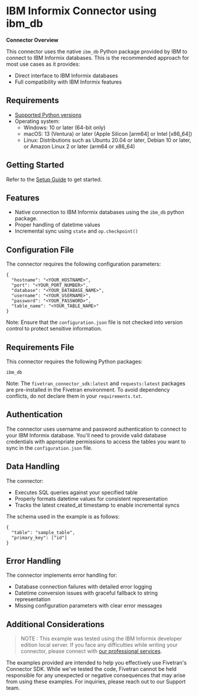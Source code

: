 # IBM Informix Connector using ibm_db

**Connector Overview**

This connector uses the native `ibm_db` Python package provided by IBM to connect to IBM Informix databases. This is the recommended approach for most use cases as it provides:
- Direct interface to IBM Informix databases
- Full compatibility with IBM Informix features

## **Requirements**

* [Supported Python versions](https://github.com/fivetran/fivetran_connector_sdk/blob/main/README.md#requirements)   
* Operating system:
  * Windows: 10 or later (64-bit only)
  * macOS: 13 (Ventura) or later (Apple Silicon [arm64] or Intel [x86_64])
  * Linux: Distributions such as Ubuntu 20.04 or later, Debian 10 or later, or Amazon Linux 2 or later (arm64 or x86_64)
  
## **Getting Started**

Refer to the [Setup Guide](https://fivetran.com/docs/connectors/connector-sdk/setup-guide) to get started.


## **Features**

- Native connection to IBM Informix databases using the `ibm_db` python package.
- Proper handling of datetime values
- Incremental sync using `state` and `op.checkpoint()`

## **Configuration File**

The connector requires the following configuration parameters:

```
{
  "hostname": "<YOUR_HOSTNAME>",
  "port": "<YOUR_PORT_NUMBER>",
  "database": "<YOUR_DATABASE_NAME>",
  "username": "<YOUR_USERNAME>",
  "password": "<YOUR_PASSWORD>",
  "table_name": "<YOUR_TABLE_NAME>"
}
```

Note: Ensure that the `configuration.json` file is not checked into version control to protect sensitive information.

## **Requirements File**

This connector requires the following Python packages:

```
ibm_db
```

Note: The `fivetran_connector_sdk:latest` and `requests:latest` packages are pre-installed in the Fivetran environment. To avoid dependency conflicts, do not declare them in your `requirements.txt`.

## **Authentication**

The connector uses username and password authentication to connect to your IBM Informix database. You'll need to provide valid database credentials with appropriate permissions to access the tables you want to sync in the `configuration.json` file.

## **Data Handling**

The connector:  
- Executes SQL queries against your specified table
- Properly formats datetime values for consistent representation
- Tracks the latest created_at timestamp to enable incremental syncs

The schema used in the example is as follows:

```
{
  "table": "sample_table",
  "primary_key": ["id"]
}
```

## **Error Handling**

The connector implements error handling for:  
- Database connection failures with detailed error logging
- Datetime conversion issues with graceful fallback to string representation
- Missing configuration parameters with clear error messages

## **Additional Considerations**

> NOTE : This example was tested using the IBM Informix developer edition local server. If you face any difficulties while writing your connector, please connect with [our professional services](https://support.fivetran.com/hc/en-us/requests/new?isSdkIssue=true).

The examples provided are intended to help you effectively use Fivetran's Connector SDK. While we've tested the code, Fivetran cannot be held responsible for any unexpected or negative consequences that may arise from using these examples. For inquiries, please reach out to our Support team.
